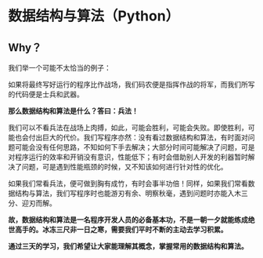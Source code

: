 # 数据结构与算法（Python）

## Why？

我们举一个可能不太恰当的例子：

如果将最终写好运行的程序比作战场，我们码农便是指挥作战的将军，而我们所写的代码便是士兵和武器。

**那么数据结构和算法是什么？答曰：兵法！**

我们可以不看兵法在战场上肉搏，如此，可能会胜利，可能会失败。即使胜利，可能也会付出巨大的代价。我们写程序亦然：没有看过数据结构和算法，有时面对问题可能会没有任何思路，不知如何下手去解决；大部分时间可能解决了问题，可是对程序运行的效率和开销没有意识，性能低下；有时会借助别人开发的利器暂时解决了问题，可是遇到性能瓶颈的时候，又不知该如何进行针对性的优化。

如果我们常看兵法，便可做到胸有成竹，有时会事半功倍！同样，如果我们常看数据结构与算法，我们写程序时也能游刃有余、明察秋毫，遇到问题时亦能入木三分、迎刃而解。

**故，数据结构和算法是一名程序开发人员的必备基本功，不是一朝一夕就能练成绝世高手的。冰冻三尺非一日之寒，需要我们平时不断的主动去学习积累。**

**通过三天的学习，我们希望让大家能理解其概念，掌握常用的数据结构和算法。**
